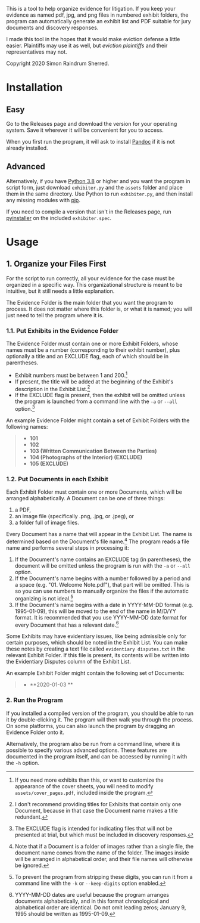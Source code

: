 This is a tool to help organize evidence for litigation. If you keep your evidence as named pdf, jpg, and png files in numbered exhibit folders, the program can automatically generate an exhibit list and PDF suitable for jury documents and discovery responses.

I made this tool in the hopes that it would make eviction defense a little easier. Plaintiffs may use it as well, but *eviction plaintiffs* and their representatives may not. 

Copyright 2020 Simon Raindrum Sherred.

# Installation

## Easy

Go to the Releases page and download the version for your operating system. Save it wherever it will be convenient for you to access.

When you first run the program, it will ask to install [Pandoc](https://pandoc.org/) if it is not already installed.

## Advanced

Alternatively, if you have [Python 3.8](https://www.python.org/downloads/) or higher and you want the program in script form, just download `exhibiter.py` and the `assets` folder and place them in the same directory. Use Python to run `exhibiter.py`, and then install any missing modules with [pip](https://pypi.org/project/pip/). 

If you need to compile a version that isn't in the Releases page, run [pyinstaller](https://pypi.org/project/pyinstaller/) on the included `exhibiter.spec`.

# Usage

## 1. Organize your Files First

For the script to run correctly, all your evidence for the case must be organized in a specific way. This organizational structure is meant to be intuitive, but it still needs a little explanation.

The Evidence Folder is the main folder that you want the program to process. It does not matter where this folder is, or what it is named; you will just need to tell the program where it is.

### 1.1. Put Exhibits in the Evidence Folder

The Evidence Folder must contain one or more Exhibit Folders, whose names must be a number (corresponding to their exhibit number), plus optionally a title and an EXCLUDE flag, each of which should be in parentheses.

- Exhibit numbers must be between 1 and 200.[^1]
- If present, the title will be added at the beginning of the Exhibit's description in the Exhibit List.[^2]
- If the EXCLUDE flag is present, then the exhibit will be omitted unless the program is launched from a command line with the `-a` or `--all` option.[^3]

An example Evidence Folder might contain a set of Exhibit Folders with the following names:

> - **101**
> - **102**
> - **103 (Written Communication Between the Parties)**
> - **104 (Photographs of the Interior) (EXCLUDE)**
> - **105 (EXCLUDE)**

### 1.2. Put Documents in each Exhibit

Each Exhibit Folder must contain one or more Documents, which will be arranged alphabetically. A Document can be one of three things:

1. a PDF,
2. an image file (specifically .png, .jpg, or .jpeg), or
3. a folder full of image files.

Every Document has a name that will appear in the Exhibit List. The name is determined based on the Document's file name.[^4] The program reads a file name and performs several steps in processing it:

1. If the Document's name contains an EXCLUDE tag (in parentheses), the document will be omitted unless the program is run with the `-a` or `--all` option.
2. If the Document's name begins with a number followed by a period and a space (e.g. "01. Welcome Note.pdf"), that part will be omitted. This is so you can use numbers to manually organize the files if the automatic organizing is not ideal.[^5]
3. If the Document's name begins with a date in YYYY-MM-DD format (e.g. 1995-01-09), this will be moved to the end of the name in M/D/YY format. It is recommended that you use YYYY-MM-DD date format for every Document that has a relevant date.[^6]

Some Exhibits may have evidentiary issues, like being admissible only for certain purposes, which should be noted in the Exhibit List. You can make these notes by creating a text file called `evidentiary disputes.txt` in the relevant Exhibit Folder. If this file is present, its contents will be written into the Evidentiary Disputes column of the Exhibit List.

An example Exhibit Folder might contain the following set of Documents:

> - **2020-01-03 **

### 2. Run the Program

If you installed a compiled version of the program, you should be able to run it by double-clicking it. The  program will then walk you through the process. On some platforms, you can also launch the program by dragging an Evidence Folder onto it.

Alternatively, the program also be run from a command line, where it is possible to specify various advanced options. These features are documented in the program itself, and can be accessed by running it with the `-h` option.

[^1]: If you need more exhibits than this, or want to customize the appearance of the cover sheets, you will need to modify ```assets/cover_pages.pdf```, included inside the program.
[^2]:  I don't recommend providing titles for Exhibits that contain only one Document, because in that case the Document name makes a title redundant.
[^3]:  The EXCLUDE flag is intended for indicating files that will not be presented at trial, but which must be included in discovery responses.
[^4]: Note that if a Document is a folder of images rather than a single file, the document name comes from the name of the folder. The images inside will be arranged in alphabetical order, and their file names will otherwise be ignored.
[^5]: To prevent the program from stripping these digits, you can run it from a command line with the `-k` or `--keep-digits` option enabled.
[^6]:  YYYY-MM-DD dates are useful because the program arranges documents alphabetically, and in this format chronological and alphabetical order are identical. Do not omit leading zeros; January 9, 1995 should be written as 1995-01-09.